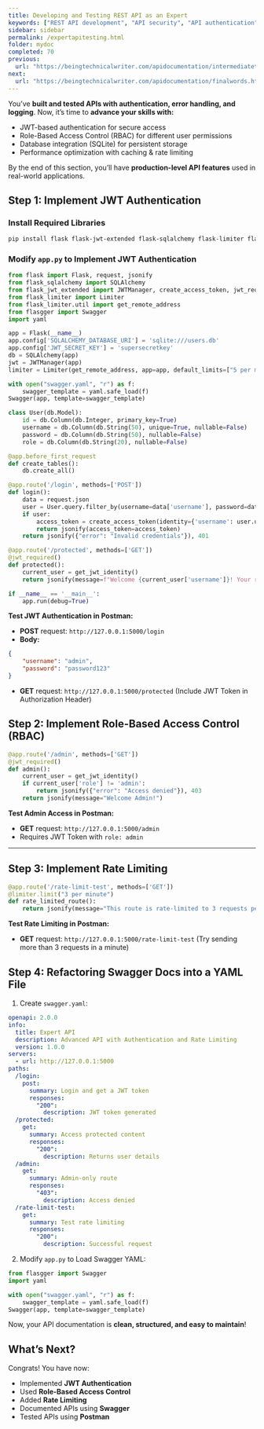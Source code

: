 ```yaml
---
title: Developing and Testing REST API as an Expert
keywords: ["REST API development", "API security", "API authentication", "Postman API testing", "Flask API development", "Python API", "JWT authentication", "Role-Based Access Control (RBAC)", "API logging", "API rate limiting", "API documentation exercises", "API reference", "API performance optimization"]
sidebar: sidebar
permalink: /expertapitesting.html
folder: mydoc
completed: 70
previous:
  url: "https://beingtechnicalwriter.com/apidocumentation/intermediatetestingapi.html"
next:
  url: "https://beingtechnicalwriter.com/apidocumentation/finalwords.html"
---
```


You’ve **built and tested APIs with authentication, error handling, and logging**. Now, it’s time to **advance your skills with:**

- JWT-based authentication for secure access  
- Role-Based Access Control (RBAC) for different user permissions  
- Database integration (SQLite) for persistent storage  
- Performance optimization with caching & rate limiting  

By the end of this section, you’ll have **production-level API features** used in real-world applications.

<script async src="https://pagead2.googlesyndication.com/pagead/js/adsbygoogle.js?client=ca-pub-7149683584202371"
     crossorigin="anonymous"></script>
<!-- AddTitleOne -->
<ins class="adsbygoogle"
     style="display:block"
     data-ad-client="ca-pub-7149683584202371"
     data-ad-slot="7422872052"
     data-ad-format="auto"
     data-full-width-responsive="true"></ins>
<script>
     (adsbygoogle = window.adsbygoogle || []).push({});
</script>

## Step 1: Implement JWT Authentication

### Install Required Libraries

```sh
pip install flask flask-jwt-extended flask-sqlalchemy flask-limiter flasgger pyyaml
```

### Modify `app.py` to Implement JWT Authentication

```python
from flask import Flask, request, jsonify
from flask_sqlalchemy import SQLAlchemy
from flask_jwt_extended import JWTManager, create_access_token, jwt_required, get_jwt_identity
from flask_limiter import Limiter
from flask_limiter.util import get_remote_address
from flasgger import Swagger
import yaml

app = Flask(__name__)
app.config['SQLALCHEMY_DATABASE_URI'] = 'sqlite:///users.db'
app.config['JWT_SECRET_KEY'] = 'supersecretkey'
db = SQLAlchemy(app)
jwt = JWTManager(app)
limiter = Limiter(get_remote_address, app=app, default_limits=["5 per minute"])

with open("swagger.yaml", "r") as f:
    swagger_template = yaml.safe_load(f)
Swagger(app, template=swagger_template)

class User(db.Model):
    id = db.Column(db.Integer, primary_key=True)
    username = db.Column(db.String(50), unique=True, nullable=False)
    password = db.Column(db.String(50), nullable=False)
    role = db.Column(db.String(20), nullable=False)

@app.before_first_request
def create_tables():
    db.create_all()

@app.route('/login', methods=['POST'])
def login():
    data = request.json
    user = User.query.filter_by(username=data['username'], password=data['password']).first()
    if user:
        access_token = create_access_token(identity={'username': user.username, 'role': user.role})
        return jsonify(access_token=access_token)
    return jsonify({"error": "Invalid credentials"}), 401

@app.route('/protected', methods=['GET'])
@jwt_required()
def protected():
    current_user = get_jwt_identity()
    return jsonify(message=f"Welcome {current_user['username']}! Your role is {current_user['role']}.")

if __name__ == '__main__':
    app.run(debug=True)
```

**Test JWT Authentication in Postman:**
- **POST** request: `http://127.0.0.1:5000/login`
- **Body:**
```json
{
    "username": "admin",
    "password": "password123"
}
```
- **GET** request: `http://127.0.0.1:5000/protected` (Include JWT Token in Authorization Header)

<script async src="https://pagead2.googlesyndication.com/pagead/js/adsbygoogle.js?client=ca-pub-7149683584202371"
     crossorigin="anonymous"></script>
<!-- AddTitleOne -->
<ins class="adsbygoogle"
     style="display:block"
     data-ad-client="ca-pub-7149683584202371"
     data-ad-slot="7422872052"
     data-ad-format="auto"
     data-full-width-responsive="true"></ins>
<script>
     (adsbygoogle = window.adsbygoogle || []).push({});
</script>

## Step 2: Implement Role-Based Access Control (RBAC)

```python
@app.route('/admin', methods=['GET'])
@jwt_required()
def admin():
    current_user = get_jwt_identity()
    if current_user['role'] != 'admin':
        return jsonify({"error": "Access denied"}), 403
    return jsonify(message="Welcome Admin!")
```

**Test Admin Access in Postman:**
- **GET** request: `http://127.0.0.1:5000/admin`
- Requires JWT Token with `role: admin`

---

## Step 3: Implement Rate Limiting

```python
@app.route('/rate-limit-test', methods=['GET'])
@limiter.limit("3 per minute")
def rate_limited_route():
    return jsonify(message="This route is rate-limited to 3 requests per minute.")
```

**Test Rate Limiting in Postman:**
- **GET** request: `http://127.0.0.1:5000/rate-limit-test` (Try sending more than 3 requests in a minute)

## Step 4: Refactoring Swagger Docs into a YAML File

1. Create `swagger.yaml`:

```yaml
openapi: 2.0.0
info:
  title: Expert API
  description: Advanced API with Authentication and Rate Limiting
  version: 1.0.0
servers:
  - url: http://127.0.0.1:5000
paths:
  /login:
    post:
      summary: Login and get a JWT token
      responses:
        "200":
          description: JWT token generated
  /protected:
    get:
      summary: Access protected content
      responses:
        "200":
          description: Returns user details
  /admin:
    get:
      summary: Admin-only route
      responses:
        "403":
          description: Access denied
  /rate-limit-test:
    get:
      summary: Test rate limiting
      responses:
        "200":
          description: Successful request
```

2. Modify `app.py` to Load Swagger YAML:

```python
from flasgger import Swagger
import yaml

with open("swagger.yaml", "r") as f:
    swagger_template = yaml.safe_load(f)
Swagger(app, template=swagger_template)
```

Now, your API documentation is **clean, structured, and easy to maintain**!

## What’s Next?

Congrats! You have now:
- Implemented **JWT Authentication**
- Used **Role-Based Access Control**
- Added **Rate Limiting**
- Documented APIs using **Swagger**
- Tested APIs using **Postman**